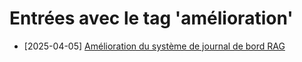 # Entrées avec le tag 'amélioration'

- [2025-04-05] [Amélioration du système de journal de bord RAG](../entries/2025-04-05-06-11-am-lioration-du-syst-me-de-journal-de-bord-rag.md)
